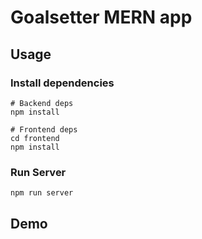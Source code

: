 # Goalsetter MERN app

## Usage



### Install dependencies

```
# Backend deps
npm install

# Frontend deps
cd frontend
npm install
```

### Run Server

```
npm run server
```

## Demo


